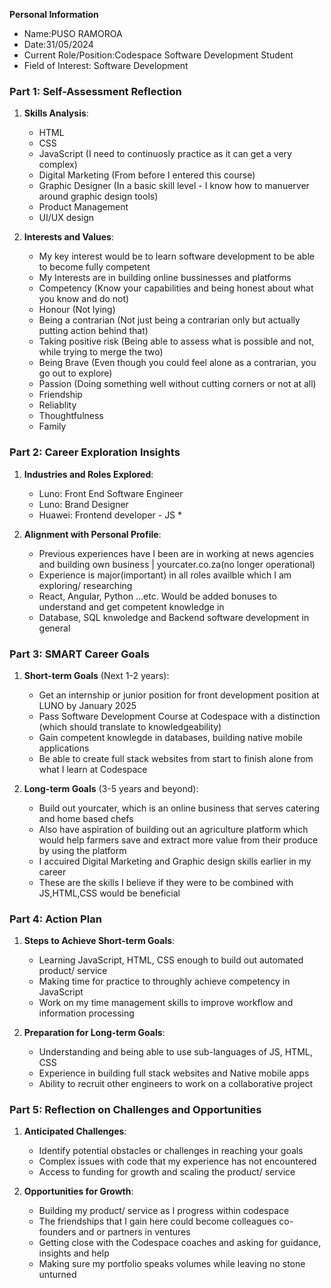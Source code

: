 **Personal Information**
- Name:PUSO RAMOROA
- Date:31/05/2024
- Current Role/Position:Codespace Software Development Student
- Field of Interest: Software Development

### Part 1: Self-Assessment Reflection

1. **Skills Analysis**:
    - HTML
    - CSS
    - JavaScript (I need to continuosly practice as it can get a very complex)
    - Digital Marketing (From before I entered this course)
    - Graphic Designer (In a basic skill level - I know how to manuerver around graphic design tools)
    - Product Management
    - UI/UX design

2. **Interests and Values**:
    - My key interest would be to learn software development to be able to become fully competent 
    - My Interests are in building online bussinesses and platforms
    - Competency (Know your capabilities and being honest about what you know and do not)
    - Honour (Not lying)
    - Being a contrarian (Not just being a contrarian only but actually putting action behind that)
    - Taking positive risk (Being able to assess what is possible and not, while trying to merge the two)
    - Being Brave (Even though you could feel alone as a contrarian, you go out to explore)
    - Passion (Doing something well without cutting corners or not at all)
    - Friendship 
    - Reliablity 
    - Thoughtfulness
    - Family

### Part 2: Career Exploration Insights

1. **Industries and Roles Explored**:
    - Luno: Front End Software Engineer
    - Luno: Brand Designer
    - Huawei: Frontend developer - JS *
      
2. **Alignment with Personal Profile**:
    - Previous experiences have I been are in working at news agencies and building own business | yourcater.co.za(no longer operational)
    - Experience is major(important) in all roles availble which I am exploring/ researching
    - React, Angular, Python ...etc. Would be added bonuses to understand and get competent knowledge in
    - Database, SQL knwoledge and Backend software development in general

### Part 3: SMART Career Goals

1. **Short-term Goals** (Next 1-2 years):
    - Get an internship or junior position for front development position at LUNO by January 2025
    - Pass Software Development Course at Codespace with a distinction (which should translate to knowledgeability)
    - Gain competent knowlegde in databases, building native mobile applications
    - Be able to create full stack websites from start to finish alone from what I learn at Codespace

2. **Long-term Goals** (3-5 years and beyond):
    - Build out yourcater, which is an online business that serves catering and home based chefs
    - Also have aspiration of building out an agriculture platform which would help farmers save and extract more value from their produce by using the platform
    - I accuired Digital Marketing and Graphic design skills earlier in my career 
    - These are the skills I believe if they were to be combined with JS,HTML,CSS would be beneficial

### Part 4: Action Plan

1. **Steps to Achieve Short-term Goals**:
    - Learning JavaScript, HTML, CSS enough to build out automated product/ service
    - Making time for practice to throughly achieve competency in JavaScript
    - Work on my time management skills to improve workflow and information processing 
      
2. **Preparation for Long-term Goals**:
    - Understanding and being able to use sub-languages of JS, HTML, CSS
    - Experience in building full stack websites and Native mobile apps
    - Ability to recruit other engineers to work on a collaborative project

### Part 5: Reflection on Challenges and Opportunities

1. **Anticipated Challenges**:
    - Identify potential obstacles or challenges in reaching your goals 
    - Complex issues with code that my experience has not encountered 
    - Access to funding for growth and scaling the product/ service 
      
2. **Opportunities for Growth**:
    - Building my product/ service as I progress within codespace
    - The friendships that I gain here could become colleagues co-founders and or partners in ventures
    - Getting close with the Codespace coaches and asking for guidance, insights and help
    - Making sure my portfolio speaks volumes while leaving no stone unturned 

